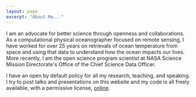 ```yaml
---
layout: page
excerpt: "About Me..."
---
```


I am an advocate for better science through openness and collaborations. As a computational physical oceanographer focused on remote sensing, I have worked for over 25 years on retrievals of ocean temperature from space and using that data to understand how the ocean impacts our lives. More recently, I am the open science program scientist at NASA Science Mission Directorate's Office of the Chief Science Data Officer. 

I have an open by default policy for all my research, teaching, and speaking. I try to post talks and presentations on this website and my code is all freely available, with a permissive license, [online](https://github.com/cgentemann/).

